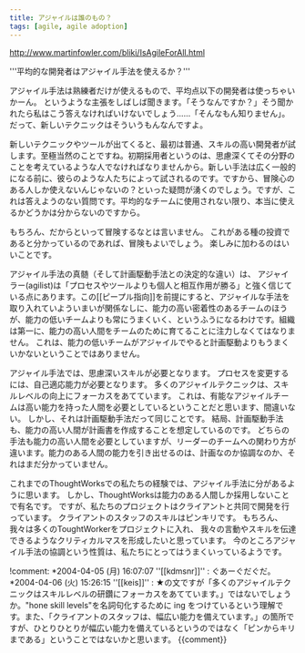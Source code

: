 ```yaml
---
title: アジャイルは誰のもの？
tags: [agile, agile adoption]
---
```


http://www.martinfowler.com/bliki/IsAgileForAll.html

'''平均的な開発者はアジャイル手法を使えるか？'''

アジャイル手法は熟練者だけが使えるもので、平均点以下の開発者は使っちゃいかーん。
というような主張をしばしば聞きます。「そうなんですか？」そう聞かれたら私はこう答えなければいけないでしょう……「そんなもん知りません」。だって、新しいテクニックはそういうもんなんですよ。

新しいテクニックやツールが出てくると、最初は普通、スキルの高い開発者が試します。至極当然のことですね。初期採用者というのは、思慮深くてその分野のことを考えているような人でなければなりませんから。新しい手法は広く一般的になる前に、彼らのような人たちによって試されるのです。ですから、冒険心のある人しか使えないんじゃないの？といった疑問が湧くのでしょう。ですが、これは答えようのない質問です。平均的なチームに使用されない限り、本当に使えるかどうかは分からないのですから。

もちろん、だからといって冒険するなとは言いません。
これがある種の投資であると分かっているのであれば、冒険もよいでしょう。
楽しみに加わるのはいいことです。

アジャイル手法の真髄（そして計画駆動手法との決定的な違い）は、
アジャイラー(agilist)は「プロセスやツールよりも個人と相互作用が勝る」と強く信じている点にあります。この[[ピープル指向]]を前提にすると、アジャイルな手法を取り入れていよういまいが関係なしに、能力の高い密着性のあるチームのほうが、能力の低いチームよりも常にうまくいく、というふうになるわけです。組織は第一に、能力の高い人間をチームのために育てることに注力しなくてはなりません。
これは、能力の低いチームがアジャイルでやると計画駆動よりもうまくいかないということではありません。

アジャイル手法では、思慮深いスキルが必要となります。
プロセスを変更するには、自己適応能力が必要となります。
多くのアジャイルテクニックは、スキルレベルの向上にフォーカスをあてています。
これは、有能なアジャイルチームは高い能力を持った人間を必要としているということだと思います、間違いない。
しかし、それは計画駆動手法だって同じことです。
結局、計画駆動手法も、能力の高い人間が計画書を作成することを想定しているのです。
どちらの手法も能力の高い人間を必要としていますが、リーダーのチームへの関わり方が違います。能力のある人間の能力を引き出せるのは、計画なのか協調なのか、それはまだ分かっていません。

これまでのThoughtWorksでの私たちの経験では、アジャイル手法に分があるように思います。
しかし、ThoughtWorksは能力のある人間しか採用しないことで有名です。
ですが、私たちのプロジェクトはクライアントと共同で開発を行っています。
クライアントのスタッフのスキルはピンキリです。
もちろん、我々は多くのToughtWorkerをプロジェクトに入れ、
我々の言動やスキルを伝達できるようなクリティカルマスを形成したいと思っています。
今のところアジャイル手法の協調という性質は、私たちにとってはうまくいっているようです。

!comment:
*2004-04-05 (月) 16:07:07 ''[[kdmsnr]]'' : ぐあーぐだぐだ。
*2004-04-06 (火) 15:26:15 ''[[keis]]'' : ★の文ですが「多くのアジャイルテクニックはスキルレベルの研鑽にフォーカスをあてています。」ではないでしょうか。"hone skill levels"を名詞句化するために ing をつけているという理解です。また、「クライアントのスタッフは、幅広い能力を備えています。」の箇所ですが、ひとりひとりが幅広い能力を備えているというのではなく「ピンからキリまである」ということではないかと思います。
{{comment}}
